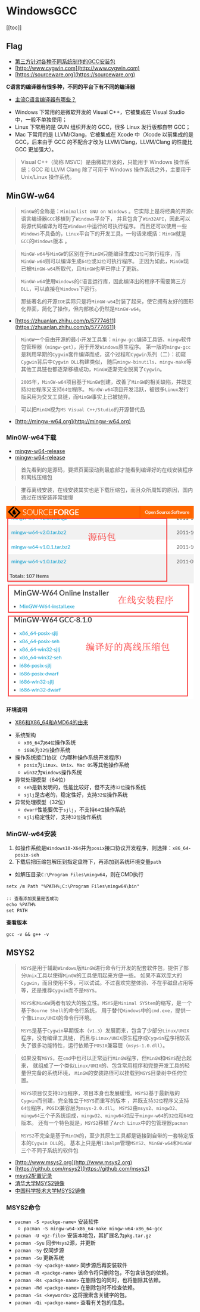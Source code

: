 # WindowsGCC


[[toc]]



## Flag

* [第三方针对各种不同系统制作的GCC安装包](http://gcc.gnu.org/install/binaries.html)
* [http://www.cygwin.com](http://www.cygwin.com)
* [https://sourceware.org](https://sourceware.org)


**C语言的编译器有很多种，不同的平台下有不同的编译器**

* [主流C语言编译器有哪些？](http://c.biancheng.net/view/144.html)

- Windows 下常用的是微软开发的 Visual C++，它被集成在 Visual Studio 中，一般不单独使用；
- Linux 下常用的是 GUN 组织开发的 GCC，很多 Linux 发行版都自带 GCC；
- Mac 下常用的是 LLVM/Clang，它被集成在 Xcode 中（Xcode 以前集成的是 GCC，后来由于 GCC 的不配合才改为 LLVM/Clang，LLVM/Clang 的性能比 GCC 更加强大）。

> Visual C++（简称 MSVC）是由微软开发的，只能用于 Windows 操作系统；GCC 和 LLVM Clang 除了可用于 Windows 操作系统之外，主要用于 Unix/Linux 操作系统。




## MinGW-w64

> `MinGW`的全称是：`Minimalist GNU on Windows` 。它实际上是将经典的开源`C`语言编译器`GCC`移植到了`Windows`平台下，
> 并且包含了`Win32API`，因此可以将源代码编译为可在`Windows`中运行的可执行程序。
> 而且还可以使用一些`Windows`不具备的，`Linux`平台下的开发工具。一句话来概括：`MinGW`就是`GCC`的`Windows`版本 。

> `MinGW-w64`与`MinGW`的区别在于`MinGW`只能编译生成`32位`可执行程序，而`MinGW-w64`则可以编译生成`64位`或`32位`可执行程序。
>  正因为如此，`MinGW`现已被`MinGW-w64`所取代，且`MinGW`也早已停止了更新。

> `MinGW-w64`使用`Windows`的`C`语言运行库，因此编译出的程序不需要第三方`DLL`，可以直接在`Windows`下运行。

> 那些著名的开源`IDE`实际只是将`MinGW-w64`封装了起来，使它拥有友好的图形化界面，简化了操作，但内部核心仍然是`MinGW-w64`。

* [https://zhuanlan.zhihu.com/p/57774611](https://zhuanlan.zhihu.com/p/57774611)

> `MinGW`一个自由开源的最小开发工具集：`mingw-gcc`编译工具链、`mingw`软件包管理器（`mingw-get`），用于开发`Windows`原生程序。
> 第一版的`mingw-gcc`是利用早期的`Cygwin`套件编译而成，这个过程和`Cygwin`系列（二）：初窥`Cygwin`背后中`Cygwin DLL`构建类似，
> 随后`mingw-binutils`、`mingw-make`等其他工具链也都逐渐移植成功，`MinGW`逐渐完全脱离了`Cygwin`。

> `2005`年，`MinGW-w64`项目基于`MinGW`创建，改善了`MinGW`的相关缺陷，并既支持`32位`程序又支持`64位`程序。
> `MinGW-w64`项目开发活跃，被很多`Linux`发行版采用为交叉工具链，而`MinGW`事实上已被抛弃。

> 可以把`MinGW`视为`MS Visual C++/Studio`的开源替代品


* [http://mingw-w64.org](http://mingw-w64.org)



### MinGW-w64下载

* [mingw-w64-release](https://sourceforge.net/projects/mingw-w64/files/mingw-w64/mingw-w64-release/#readme)
* [mingw-w64-release](https://sourceforge.net/projects/mingw-w64/files/Toolchains%20targetting%20Win64/Personal%20Builds/mingw-builds/#readme)

> 首先看到的是源码，要把页面滚动到最底部才能看到编译好的在线安装程序和离线压缩包

> 推荐离线安装，在线安装其实也是下载压缩包，而且众所周知的原因，国内通过在线安装非常缓慢

![](/images/MinGW-w64下载页说明.png)


**环境说明**

* [X86和X86_64和AMD64的由来](https://blog.csdn.net/wf19930209/article/details/79536506)

- 系统架构
    - `x86_64`为`64位`操作系统
    - `i686`为`32位`操作系统
- 操作系统接口协议（为哪种操作系统开发程序）
    - `posix`为`Linux`、`Unix`、`Mac OS`等其他操作系统
    - `win32`为`Windows`操作系统
- 异常处理模型（64位）
    - `seh`是新发明的，性能比较好，但不支持`32位`操作系统
    - `sjlj`是古老的，稳定性好，支持`32位`操作系统
- 异常处理模型（32位）
    - `dwarf`性能要优于`sjlj`，不支持`64位`操作系统
    - `sjlj`稳定性好，支持`32位`操作系统



### MinGW-w64安装

1. 如操作系统是`Windows10-X64`并为`posix`接口协议开发程序，则选择：`x86_64-posix-seh`
2. 下载后把压缩包解压到指定盘符下，再添加到系统环境变量`path`

- 如解压目录`C:\Program Files\mingw64`，则在CMD执行

```batch
setx /m Path "%PATH%;C:\Program Files\mingw64\bin"

:: 查看添加变量是否成功
echo %PATH%
set PATH
```


**查看版本**

```batch
gcc -v && g++ -v
```




## MSYS2

> `MSYS`是用于辅助`Windows`版`MinGW`进行命令行开发的配套软件包，提供了部分`Unix`工具以使得`MinGW`的工具使用起来方便一些。
> 如果不喜欢庞大的`Cygwin`，而且使用不多，可以试试。不过喜欢完整体验、不在乎磁盘占用等等，还是推荐`Cygwin`而不是`MSYS`。

> `MSYS`和`MinGW`两者有较大的独立性。`MSYS`是`Minimal SYStem`的缩写，是一个基于`Bourne Shell`的命令行系统，
> 用于替代`Windows`中的`cmd.exe`，提供一个像`Linux/UNIX`的命令行环境。

> `MSYS`是基于`Cygwin`早期版本（`v1.3`）发展而来，包含了少部分`Linux/UNIX`程序，没有编译工具链，
> 而且与`Linux/UNIX`原生程序或`Cygwin`程序相较丢失了很多功能特性，运行依赖于`POSIX`兼容层（`msys-1.0.dll`）。

> 如果没有`MSYS`，在`cmd`中也可以正常运行`MinGW`程序，但`MinGW`和`MSYS`配合起来，
> 就组成了一个类似`Linux/UNIX`的、包含常用程序和完整开发工具的轻量但完备的系统环境，
> `MinGW`的安装路径可以挂载到`MSYS`目录树中任何位置。

> `MSYS`项目仅支持`32位`程序，项目本身也发展缓慢。`MSYS2`基于最新版的`Cygwin`而创建，完全独立于`MSYS`而重写的版本
> ，并既支持`32位`程序又支持`64位`程序，`POSIX`兼容层为`msys-2.0.dll`。
> `MSYS2`由`msys2`、`mingw32`、`mingw64`三个子系统组成，`mingw32`、`mingw64`对应于`mingw-w64`的`32位`和`64位`版本。
> 还有一个特色就是，`MSYS2`移植了`Arch Linux`中的包管理器`pacman`

> `MSYS2`不完全是基于`MinGW`的，至少其原生工具都是链接到自带的一套特定版本的`Cygwin DLL`的。
> 基本上只是用`libalpm`管理`MSYS2`、`MinGW-w64`和`MinGW`三个不同子系统的软件包

* [http://www.msys2.org](http://www.msys2.org)
* [https://github.com/msys2](https://github.com/msys2)
* [msys2配置记录](https://www.jianshu.com/p/c740b71e7775)
* [清华大学MSYS2镜像](https://mirror.tuna.tsinghua.edu.cn/help/msys2)
* [中国科学技术大学MSYS2镜像](http://mirrors.ustc.edu.cn/help/msys2.html)


### MSYS2命令

- `pacman -S <packge-name>` 安装软件
    - `pacman -S mingw-w64-x86_64-make mingw-w64-x86_64-gcc`
- `pacman -U <gz-file>` 安装本地包，其扩展名为`pkg.tar.gz`  
- `pacman -Syu` 同步`Msys2`源，并更新
- `pacman -Sy` 仅同步源
- `pacman -Su` 更新系统
- `pacman -Sy <packge-name>` 同步源后再安装软件
- `pacman -R <packge-name>` 该命令将只删除包，不包含该包的依赖。
- `pacman -Rs <packge-name>` 在删除包的同时，也将删除其依赖。
- `pacman -Rd <packge-name>` 在删除包时不检查依赖。
- `pacman -Ss <keywords>` 这将搜索含关键字的包。
- `pacman -Qi <packge-name>` 查看有关包的信息。
